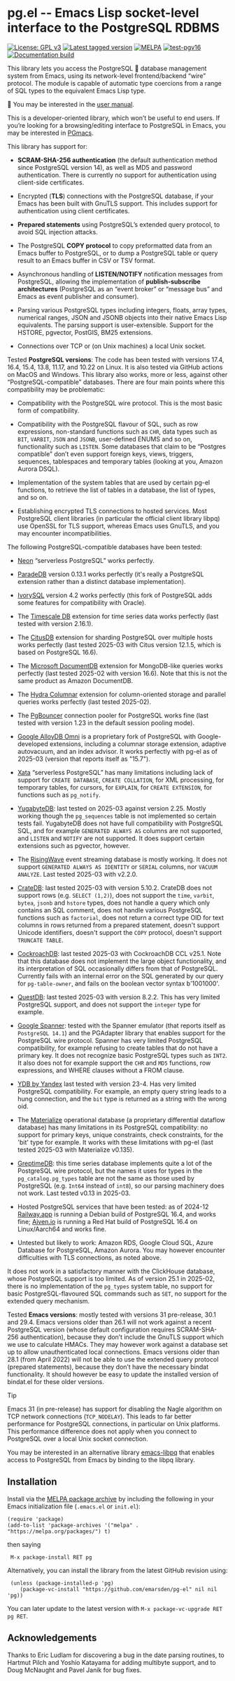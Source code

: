 # pg.el -- Emacs Lisp socket-level interface to the PostgreSQL RDBMS

[![License: GPL v3](https://img.shields.io/badge/License-GPL%20v3-blue.svg)](https://www.gnu.org/licenses/gpl-3.0.html)
[![Latest tagged version](https://img.shields.io/github/v/tag/emarsden/pg-el?label=Latest%20tagged%20version)](https://github.com/emarsden/pg-el/)
[![MELPA](https://melpa.org/packages/pg-badge.svg)](https://melpa.org/#/pg)
[![test-pgv16](https://github.com/emarsden/pg-el/workflows/test-pgv16/badge.svg)](https://github.com/emarsden/pg-el/actions/)
[![Documentation build](https://img.shields.io/github/actions/workflow/status/emarsden/pg-el/mdbook.yml?label=Documentation)](https://github.com/emarsden/pg-el/actions/)

This library lets you access the PostgreSQL 🐘 database management system from Emacs, using its
network-level frontend/backend “wire” protocol. The module is capable of automatic type coercions from a
range of SQL types to the equivalent Emacs Lisp type.

📖 You may be interested in the [user manual](https://emarsden.github.io/pg-el/).

This is a developer-oriented library, which won’t be useful to end users. If you’re looking for a
browsing/editing interface to PostgreSQL in Emacs, you may be interested in
[PGmacs](https://github.com/emarsden/pgmacs/).

This library has support for:

- **SCRAM-SHA-256 authentication** (the default authentication method since PostgreSQL version 14),
  as well as MD5 and password authentication. There is currently no support for authentication
  using client-side certificates.

- Encrypted (**TLS**) connections with the PostgreSQL database, if your Emacs has been built with
  GnuTLS support. This includes support for authentication using client certificates.

- **Prepared statements** using PostgreSQL’s extended query protocol, to avoid SQL injection
  attacks.

- The PostgreSQL **COPY protocol** to copy preformatted data from an Emacs buffer to PostgreSQL, or
  to dump a PostgreSQL table or query result to an Emacs buffer in CSV or TSV format.

- Asynchronous handling of **LISTEN/NOTIFY** notification messages from PostgreSQL, allowing the
  implementation of **publish-subscribe architectures** (PostgreSQL as an “event broker” or
  “message bus” and Emacs as event publisher and consumer).

- Parsing various PostgreSQL types including integers, floats, array types, numerical ranges, JSON
  and JSONB objects into their native Emacs Lisp equivalents. The parsing support is
  user-extensible. Support for the HSTORE, pgvector, PostGIS, BM25 extensions.

- Connections over TCP or (on Unix machines) a local Unix socket.


Tested **PostgreSQL versions**: The code has been tested with versions 17.4, 16.4, 15.4, 13.8,
11.17, and 10.22 on Linux. It is also tested via GitHub actions on MacOS and Windows. This library
also works, more or less, against other “PostgreSQL-compatible” databases. There are four main points
where this compatibility may be problematic: 

- Compatibility with the PostgreSQL wire protocol. This is the most basic form of compatibility.

- Compatibility with the PostgreSQL flavour of SQL, such as row expressions, non-standard functions
  such as `CHR`, data types such as `BIT`, `VARBIT`, `JSON` and `JSONB`, user-defined ENUMS and so
  on, functionality such as `LISTEN`. Some databases that claim to be “Postgres compatible” don’t
  even support foreign keys, views, triggers, sequences, tablespaces and temporary tables (looking
  at you, Amazon Aurora DSQL).

- Implementation of the system tables that are used by certain pg-el functions, to retrieve the list
  of tables in a database, the list of types, and so on.

- Establishing encrypted TLS connections to hosted services. Most PostgreSQL client libraries (in
  particular the official client library libpq) use OpenSSL for TLS support, whereas Emacs uses
  GnuTLS, and you may encounter incompatibilities.

The following PostgreSQL-compatible databases have been tested:

- [Neon](https://neon.tech/) “serverless PostgreSQL” works perfectly.

- [ParadeDB](https://www.paradedb.com/) version 0.13.1 works perfectly (it's really a PostgreSQL
  extension rather than a distinct database implementation).

- [IvorySQL](https://www.ivorysql.org/) version 4.2 works perfectly (this fork of PostgreSQL adds
  some features for compatibility with Oracle).

- The [Timescale DB](https://www.timescale.com/) extension for time series data works perfectly
  (last tested with version 2.16.1).

- The [CitusDB](https://github.com/citusdata/citus) extension for sharding PostgreSQL over multiple
  hosts works perfectly (last tested 2025-03 with Citus version 12.1.5, which is based on PostgreSQL
  16.6).

- The [Microsoft DocumentDB](https://github.com/microsoft/documentdb) extension for MongoDB-like
  queries works perfectly (last tested 2025-02 with version 16.6). Note that this is not the same
  product as Amazon DocumentDB.

- The [Hydra Columnar](https://github.com/hydradatabase/columnar) extension for column-oriented
  storage and parallel queries works perfectly (last tested 2025-02).

- The [PgBouncer](https://www.pgbouncer.org/) connection pooler for PostgreSQL works fine (last
  tested with version 1.23 in the default session pooling mode).

- [Google AlloyDB Omni](https://cloud.google.com/alloydb/omni/docs/quickstart) is a proprietary fork
  of PostgreSQL with Google-developed extensions, including a columnar storage extension, adaptive
  autovacuum, and an index advisor. It works perfectly with pg-el as of 2025-03 (version that
  reports itself as "15.7").

- [Xata](https://xata.io/) “serverless PostgreSQL” has many limitations including lack of support
  for `CREATE DATABASE`, `CREATE COLLATION`, for XML processing, for temporary tables, for cursors,
  for `EXPLAIN`, for `CREATE EXTENSION`, for functions such as `pg_notify`.

- [YugabyteDB](https://yugabyte.com/): last tested on 2025-03 against version 2.25. Mostly working
  though the `pg_sequences` table is not implemented so certain tests fail. YugabyteDB does not have
  full compatibility with PostgreSQL SQL, and for example `GENERATED ALWAYS AS` columns are not
  supported, and `LISTEN` and `NOTIFY` are not supported. It does support certain extensions such as
  pgvector, however.

- The [RisingWave](https://github.com/risingwavelabs/risingwave) event streaming database is mostly
  working. It does not support `GENERATED ALWAYS AS IDENTITY` or `SERIAL` columns, nor `VACUUM
  ANALYZE`. Last tested 2025-03 with v2.2.0.

- [CrateDB](https://crate.io/): last tested 2025-03 with version 5.10.2. CrateDB does not support
  rows (e.g. `SELECT (1,2)`), does not support the `time`, `varbit`, `bytea`, `jsonb` and `hstore`
  types, does not handle a query which only contains an SQL comment, does not handle various
  PostgreSQL functions such as `factorial`, does not return a correct type OID for text columns in
  rows returned from a prepared statement, doesn't support Unicode identifiers, doesn't support the
  `COPY` protocol, doesn't support `TRUNCATE TABLE`.

- [CockroachDB](https://github.com/cockroachdb/cockroach): last tested 2025-03 with CockroachDB CCL
  v25.1. Note that this database does not implement the large object functionality, and its
  interpretation of SQL occasionally differs from that of PostgreSQL. Currently fails with an
  internal error on the SQL generated by our query for `pg-table-owner`, and fails on the boolean
  vector syntax b'1001000'.

- [QuestDB](https://questdb.io/): last tested 2025-03 with version 8.2.2. This has very limited
  PostgreSQL support, and does not support the `integer` type for example.

- [Google Spanner](https://cloud.google.com/spanner): tested with the Spanner emulator (that reports
  itself as `PostgreSQL 14.1`) and the PGAdapter library that enables support for the PostgreSQL
  wire protocol. Spanner has very limited PostgreSQL compatibility, for example refusing to create
  tables that do not have a primary key. It does not recognize basic PostgreSQL types such as `INT2`.
  It also does not for example support the `CHR` and `MD5` functions, row expressions, and WHERE
  clauses without a FROM clause.

- [YDB by Yandex](https://ydb.tech/docs/en/postgresql/docker-connect) last tested with version 23-4.
  Has very limited PostgreSQL compatibility. For example, an empty query string leads to a hung
  connection, and the `bit` type is returned as a string with the wrong oid.

- The [Materialize](https://materialize.com/) operational database (a proprietary differential
  dataflow database) has many limitations in its PostgreSQL compatibility: no support for primary
  keys, unique constraints, check constraints, for the 'bit' type for example. It works with these
  limitations with pg-el (last tested 2025-03 with Materialize v0.135).

- [GreptimeDB](https://github.com/GrepTimeTeam/greptimedb): this time series database implements
  quite a lot of the PostgreSQL wire protocol, but the names it uses for types in the
  `pg_catalog.pg_types` table are not the same as those used by PostgreSQL (e.g. `Int64` instead of
  `int8`), so our parsing machinery does not work. Last tested v0.13 in 2025-03.

- Hosted PostgreSQL services that have been tested: as of 2024-12
  [Railway.app](https://railway.app/) is running a Debian build of PostgreSQL 16.4, and works fine;
  [Aiven.io](https://aiven.io/) is running a Red Hat build of PostgreSQL 16.4 on Linux/Aarch64 and
  works fine.

- Untested but likely to work: Amazon RDS, Google Cloud SQL, Azure Database for PostgreSQL, Amazon
  Aurora. You may however encounter difficulties with TLS connections, as noted above.

It does not work in a satisfactory manner with the ClickHouse database, whose PostgreSQL support is
too limited. As of version 25.1 in 2025-02, there is no implementation of the `pg_types` system
table, no support for basic PostgreSQL-flavoured SQL commands such as `SET`, no support for the
extended query mechanism.


Tested **Emacs versions**: mostly tested with versions 31 pre-release, 30.1 and 29.4. Emacs versions
older than 26.1 will not work against a recent PostgreSQL version (whose default configuration
requires SCRAM-SHA-256 authentication), because they don’t include the GnuTLS support which we use
to calculate HMACs. They may however work against a database set up to allow unauthenticated local
connections. Emacs versions older than 28.1 (from April 2022) will not be able to use the extended
query protocol (prepared statements), because they don’t have the necessary bindat functionality. It
should however be easy to update the installed version of bindat.el for these older versions.

> [!TIP]
> Emacs 31 (in pre-release) has support for disabling the Nagle algorithm on TCP network
> connections (`TCP_NODELAY`). This leads to far better performance for PostgreSQL connections, in
> particular on Unix platforms. This performance difference does not apply when you connect to
> PostgreSQL over a local Unix socket connection.


You may be interested in an alternative library [emacs-libpq](https://github.com/anse1/emacs-libpq)
that enables access to PostgreSQL from Emacs by binding to the libpq library.


## Installation

Install via the [MELPA package archive](https://melpa.org/partials/getting-started.html) by
including the following in your Emacs initialization file (`.emacs.el` or `init.el`):

    (require 'package)
    (add-to-list 'package-archives '("melpa" . "https://melpa.org/packages/") t)

then saying 

     M-x package-install RET pg

Alternatively, you can install the library from the latest GitHub revision using:

     (unless (package-installed-p 'pg)
        (package-vc-install "https://github.com/emarsden/pg-el" nil nil 'pg))

You can later update to the latest version with `M-x package-vc-upgrade RET pg RET`.




## Acknowledgements

Thanks to Eric Ludlam for discovering a bug in the date parsing routines, to Hartmut Pilch and
Yoshio Katayama for adding multibyte support, and to Doug McNaught and Pavel Janik for bug fixes.

